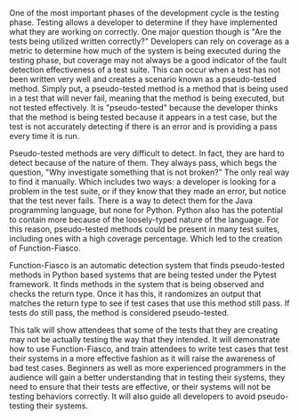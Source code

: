 <!-- Both your title and this description are made public and displayed in the conference program to help attendees decide whether they are interested in this presentation. Limit this description to a few concise paragraphs. -->

One of the most important phases of the development cycle is the testing phase. Testing allows a developer to determine if they have implemented what they are working on correctly. One major question though is "Are the tests being utilized written correctly?" Developers can rely on coverage as a metric to determine how much of the system is being executed during the testing phase, but coverage may not always be a good indicator of the fault detection effectiveness of a test suite. This can occur when a test has not been written very well and creates a scenario known as a pseudo-tested method. Simply put, a pseudo-tested method is a method that is being used in a test that will never fail, meaning that the method is being executed, but not tested effectively. It is "pseudo-tested" because the developer thinks that the method is being tested because it appears in a test case, but the test is not accurately detecting if there is an error and is providing a pass every time it is run.

Pseudo-tested methods are very difficult to detect. In fact, they are hard to detect because of the nature of them. They always pass, which begs the question, "Why investigate something that is not broken?" The only real way to find it manually. Which includes two ways: a developer is looking for a problem in the test suite, or if they know that they made an error, but notice that the test never fails. There is a way to detect them for the Java programming language, but none for Python. Python also has the potential to contain more because of the loosely-typed nature of the language. For this reason, pseudo-tested methods could be present in many test suites, including ones with a high coverage percentage. Which led to the creation of Function-Fiasco.

Function-Fiasco is an automatic detection system that finds pseudo-tested methods in Python based systems that are being tested under the Pytest framework. It finds methods in the system that is being observed and checks the return type. Once it has this, it randomizes an output that matches the return type to see if test cases that use this method still pass. If tests do still pass, the method is considered pseudo-tested.

This talk will show attendees that some of the tests that they are creating may not be actually testing the way that they intended. It will demonstrate how to use Function-Fiasco, and train attendees to write test cases that test their systems in a more effective fashion as it will raise the awareness of bad test cases. Beginners as well as more experienced programmers in the audience will gain a better understanding that in testing their systems, they need to ensure that their tests are effective, or their systems will not be testing behaviors correctly. It will also guide all developers to avoid pseudo-testing their systems.
